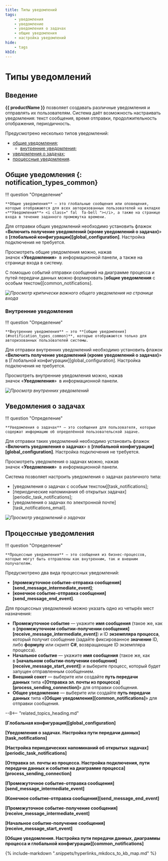 ```yaml
---
title: Типы уведомлений
tags:
    - уведомления
    - уведомление
    - уведомления о задачах
    - общие уведомления
    - настройка уведомлений
hide:
    - tags
kbId:
---
```


# Типы уведомлений

## Введение

**{{ productName }}** позволяет создавать различные уведомления и отправлять их пользователям. Система даёт возможность настраивать уведомления: текст сообщения, время отправки, продолжительность отображения, периодичность.

Предусмотрено несколько типов уведомлений:

- [общие уведомления](#общие-уведомления);
    - [внутренние уведомления](#внутренние-уведомления);
- [уведомления о задачах](#уведомления-о-задачах);
- [процессные уведомления](#процессные-уведомления).

## Общие уведомления {: notification_types_common}

!!! question "Определение"

    **Общие уведомления** — это глобальные сообщения или оповещения, которые отображаются для всех авторизованных пользователей на вкладке «**Уведомления**» <i class=" fal  fa-bell ">‌</i>, а также на странице входа в течение заданного промежутка времени.

Для отправки общих уведомлений необходимо установить флажок «**Включить получение уведомлений (кроме уведомлений о задачах)**» в **[глобальной конфигурации][global_configuration]**. Настройка подключения не требуется.

Просмотреть общие уведомления можно, нажав значок «**Уведомления**» <i class=" fal  fa-bell ">‌</i> в информационной панели, а также на странице входа в систему.

С помощью событий отправки сообщений на диаграмме процесса и путей передачи данных можно формировать [**общие уведомления** с особым текстом][common_notifications].

_![Просмотр критически важного общего уведомления на странице входа](common_notifications_entry_page_urgent_message.png)_

### Внутренние уведомления

!!! question "Определение"

    **Внутренние уведомления** — это **[общие уведомления](#notification_types_common)**, которые отображаются только для авторизованных пользователей системы.

Для отправки внутренних уведомлений необходимо установить флажок «**Включить получение уведомлений (кроме уведомлений о задачах)**» в [Глобальной конфигурации][global_configuration]. Настройка подключения не требуется.

Просмотреть внутренние уведомления можно, нажав значок «**Уведомления**» <i class=" fal  fa-bell ">‌</i> в информационной панели.

_![Просмотр внутренних уведомлений](common_notifications_board_call.png)_

## Уведомления о задачах

!!! question "Определение"

    **Уведомления о задачах** — это сообщения для пользователя, которые содержат информацию об определённой пользовательской задаче.

Для отправки таких уведомлений необходимо установить флажок «**Включить уведомления о задачах**» в **[глобальной конфигурации][global_configuration]**. Настройка подключения не требуется.

Просмотреть уведомления о задачах можно, нажав значок «**Уведомления**» <i class=" fal  fa-bell ">‌</i> в информационной панели.

Система позволяет настроить уведомления о задачах различного типа:

- [уведомления о задачах с особым текстом][task_notifications];
- [периодические напоминания об открытых задачах][periodic_task_notifications];
- [уведомления о задачах по электронной почте][task_notifications_email].

_![Просмотр уведомлений о задачах](task_notifications_view.png)_

## Процессные уведомления

!!! question "Определение"

    **Процессные уведомления** — это сообщения из бизнес-процессов, которые могут быть отправлены как внутренним, так и внешним получателям.

Предусмотрено два вида процессных уведомлений:

- **[промежуточное событие-отправка сообщения][send_message_intermediate_event]**;
- **[конечное событие-отправка сообщения][send_message_end_event]**.

Для процессных уведомлений можно указать одно из четырёх мест назначения:

- **Промежуточное событие** — укажите **имя сообщения** (такое же, как в **[промежуточном событии-получении сообщения][receive_message_intermediate_event]**) и ID **экземпляра процесса**, который получит сообщение (задайте фиксированное **значение** ID, либо **формулу** или скрипт **C#**, возвращающие ID экземпляра процесса).
- **Начальное событие** — укажите **имя сообщения** (такое же, как в **[начальном событии-получении сообщения][receive_message_start_event]**) и выберите процесс, который будет запущен отправленным сообщением.
- **Внешний сокет** — выберите или создайте **путь передачи данных** типа «**[Отправка эл. почты из процесса][process_sending_connection]**» для отправки сообщения.
- **Общее уведомление** — выберите или создайте **путь передачи данных** типа «**[Общие уведомления][common_notifications]**» для отправки сообщения.

--8<-- "related_topics_heading.md"

**[Глобальная конфигурация][global_configuration]**

**[Уведомления о задачах. Настройка пути передачи данных][task_notifications]**

**[Настройка периодических напоминаний об открытых задачах][periodic_task_notifications]**

**[Отправка эл. почты из процесса. Настройка подключения, пути передачи данных и события на диаграмме процесса][process_sending_connection]**

**[Промежуточное событие-отправка сообщения][send_message_intermediate_event]**

**[Конечное событие-отправка сообщения][send_message_end_event]**

**[Промежуточное событие-получение сообщения][receive_message_intermediate_event]**

**[Начальное событие-получение сообщения][receive_message_start_event]**

**[Общие уведомления. Настройка пути передачи данных, диаграммы процесса и глобальной конфигурации][common_notifications]**

{%
include-markdown ".snippets/hyperlinks_mkdocs_to_kb_map.md"
%}
